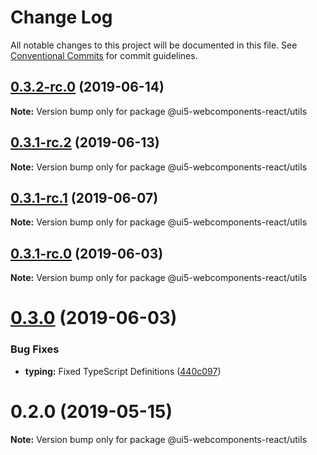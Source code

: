# Change Log

All notable changes to this project will be documented in this file.
See [Conventional Commits](https://conventionalcommits.org) for commit guidelines.

## [0.3.2-rc.0](https://github.com/SAP/ui5-webcomponents-react/packages/utils/compare/v0.3.1-rc.2...v0.3.2-rc.0) (2019-06-14)

**Note:** Version bump only for package @ui5-webcomponents-react/utils





## [0.3.1-rc.2](https://github.com/SAP/ui5-webcomponents-react/packages/utils/compare/v0.3.1-rc.1...v0.3.1-rc.2) (2019-06-13)

**Note:** Version bump only for package @ui5-webcomponents-react/utils





## [0.3.1-rc.1](https://github.com/SAP/ui5-webcomponents-react/packages/utils/compare/v0.3.1-rc.0...v0.3.1-rc.1) (2019-06-07)

**Note:** Version bump only for package @ui5-webcomponents-react/utils





## [0.3.1-rc.0](https://github.com/SAP/ui5-webcomponents-react/packages/utils/compare/v0.3.0...v0.3.1-rc.0) (2019-06-03)

**Note:** Version bump only for package @ui5-webcomponents-react/utils





# [0.3.0](https://github.com/SAP/ui5-webcomponents-react/compare/v0.2.0...v0.3.0) (2019-06-03)

### Bug Fixes

* **typing:** Fixed TypeScript Definitions ([440c097](https://github.com/SAP/ui5-webcomponents-react/packages/utils/commit/440c097))


# 0.2.0 (2019-05-15)

**Note:** Version bump only for package @ui5-webcomponents-react/utils

